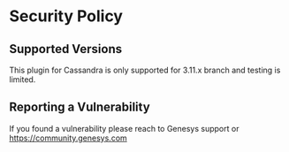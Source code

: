 # Security Policy

## Supported Versions

This plugin for Cassandra is only supported for 3.11.x branch and testing is limited.

## Reporting a Vulnerability

If you found a vulnerability please reach to Genesys support or https://community.genesys.com 
